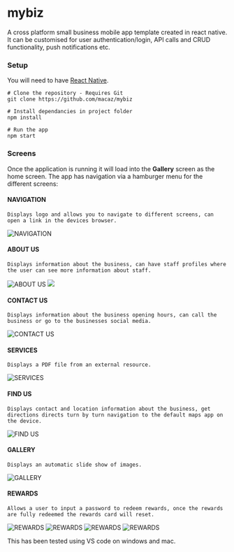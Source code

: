 # mybiz
A cross platform small business mobile app template created in react native.
It can be customised for user authentication/login, API calls and CRUD functionality, push notifications etc.

### Setup

You will need to have [React Native](https://reactnative.dev/docs/environment-setup).

```
# Clone the repository - Requires Git
git clone https://github.com/macaz/mybiz

# Install dependancies in project folder
npm install

# Run the app
npm start
```

### Screens

Once the application is running it will load into the **Gallery** screen as the home screen.
The app has navigation via a hamburger menu for the different screens:

#### NAVIGATION
```
Displays logo and allows you to navigate to different screens, can open a link in the devices browser.
```
![NAVIGATION](https://iili.io/FEslRa.png)

#### ABOUT US
```
Displays information about the business, can have staff profiles where the user can see more information about staff.
```
![ABOUT US](https://iili.io/FEsYUF.png) ![](https://iili.io/FEsXfI.png)

#### CONTACT US
```
Displays information about the business opening hours, can call the business or go to the businesses social media.
```
![CONTACT US](https://iili.io/FEs7l1.png)

#### SERVICES
```
Displays a PDF file from an external resource.
```
![SERVICES](https://iili.io/FEsViN.png)

#### FIND US
```
Displays contact and location information about the business, get directions directs turn by turn navigation to the default maps app on the device.
```
![FIND US](https://iili.io/FEs5KP.png)

#### GALLERY
```
Displays an automatic slide show of images.
```
![GALLERY](https://iili.io/FEscHg.png)

#### REWARDS
```
Allows a user to input a password to redeem rewards, once the rewards are fully redeemed the rewards card will reset.
```
![REWARDS](https://iili.io/FEs0OJ.png) ![REWARDS](https://iili.io/FEsGxR.png) ![REWARDS](https://iili.io/FEs1Dv.png) ![REWARDS](https://iili.io/FEsMVp.png)


This has been tested using VS code on windows and mac.